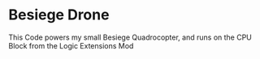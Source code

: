 # Besiege Drone
This Code powers my small Besiege Quadrocopter, and runs on the CPU Block from the Logic Extensions Mod
